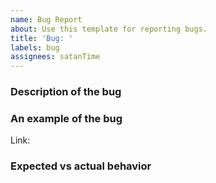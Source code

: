 ```yaml
---
name: Bug Report
about: Use this template for reporting bugs.
title: 'Bug: '
labels: bug
assignees: satanTime
---
```


### Description of the bug

<!-- A clear and concise description of what the bug is. -->

### An example of the bug

<!--
  A zip file or github repo with the failure is the best,
  but if it's a simple failure which requires just a spec file,
  then please use one of the preconfigured templates:
  - codesandbox: https://codesandbox.io/s/github/ng-mocks/examples?file=/src/test.spec.ts
  - stackblitz: https://stackblitz.com/github/ng-mocks/examples?file=src/test.spec.ts
-->

Link:

### Expected vs actual behavior

<!-- A clear and concise description of what you expected to happen and what actually happened. -->
